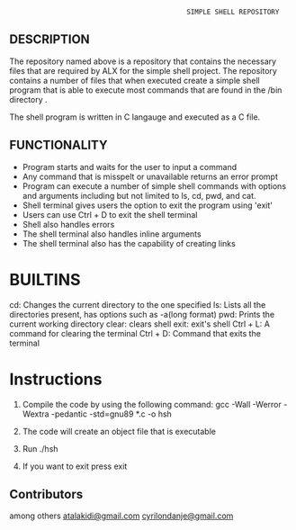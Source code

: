                                                 SIMPLE SHELL REPOSITORY                                                             

## DESCRIPTION

The repository named above is a repository that contains the necessary files that are required by ALX for the simple shell project. The repository contains a number of files that when executed create a simple shell program that is able to execute most commands that are found in the /bin directory .

The shell program is written in C langauge and executed as a C file.

## FUNCTIONALITY

- Program starts and waits for the user to input a command
- Any command that is misspelt or unavailable returns an error prompt
- Program can execute a number of simple shell commands with options and arguments including but not limited to ls, cd, pwd, and cat.
-  Shell terminal gives users the option to exit the program using 'exit'
- Users can use Ctrl + D to exit the shell terminal
- Shell also handles errors
- The shell terminal also handles inline arguments
- The shell terminal also has the capability of creating links

# BUILTINS

cd: Changes the current directory to the one specified
ls: Lists all the directories present, has options such as -a(long format)
pwd: Prints the current working directory
clear: clears shell
exit: exit's shell
Ctrl + L: A command for clearing the terminal
Ctrl + D: Command that exits the terminal



# Instructions
1. Compile the code by using the following command: 
gcc -Wall -Werror -Wextra -pedantic -std=gnu89 *.c -o hsh

2. The code will create an object file that is executable

3. Run ./hsh

4. If you want to exit press exit

## Contributors
among others
<atalakidi@gmail.com>
<cyrilondanje@gmail.com>
